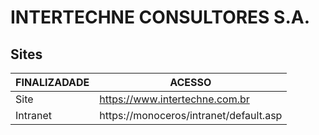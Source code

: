 # INTERTECHNE CONSULTORES S.A.

## Sites

| FINALIZADADE  | ACESSO |
| ------------- | ------------- |
| Site  | https://www.intertechne.com.br  |
| Intranet  | https://monoceros/intranet/default.asp  |
